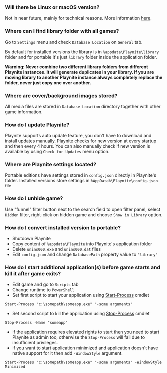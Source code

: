 ### Will there be Linux or macOS version?

Not in near future, mainly for technical reasons. More information [here](https://github.com/JosefNemec/Playnite/issues/59).

### Where can I find library folder with all games?

Go to `Settings` menu and check `Database Location` on `General` tab.

By default for installed versions the library is in `%appdata\Playnite\library` folder and for portable it's just `library` folder inside the application folder.

**Warning: Never combine two different library folders from different Playnite instances. It will generate duplicates in your library. If you are moving library to another Playnite instance always completely replace the folder, never just copy one over another.**

### Where are cover/background images stored?

All media files are stored in `Database Location` directory together with other game information.

### How do I update Playnite?

Playnite supports auto update feature, you don't have to download and install updates manually. Playnite checks for new version at every startup and then every 4 hours. You can also manually check if new version is available by using `Check for Updates` menu option.

### Where are Playnite settings located?

Portable editions have settings stored in `config.json` directly in Playnite's folder. Installed versions store settings in `%AppData%\Playnite\config.json` file.

### How do I unhide game?

Use "funnel" filter button next to the search field to open filter panel, select `Hidden` filter, right-click on hidden game and choose `Show in Library` option.

### How do I convert installed version to portable?

* Shutdown Playnite
* Copy content of `%appdata\Playnite` into Playnite's application folder
* Delete `unins000.exe` and `unins000.dat` files
* Edit `config.json` and change `DatabasePath` property value to `"library"`

### How do I start additional application(s) before game starts and kill it after game exits?

* Edit game and go to `Scripts` tab
* Change runtime to `PowerShell`
* Set first script to start your application using [Start-Process](https://docs.microsoft.com/en-us/powershell/module/microsoft.powershell.management/start-process?view=powershell-6) cmdlet
```
Start-Process "c:\somepath\someapp.exe" "-some arguments"
```

* Set second script to kill the application using [Stop-Process](https://docs.microsoft.com/en-us/powershell/module/microsoft.powershell.management/stop-process?view=powershell-6) cmdlet

```
Stop-Process -Name "someapp"
```
* If the application requires elevated rights to start then you need to start Playnite as admin too, otherwise the `Stop-Process` will fail due to insufficient privileges.
* If you want to start application minimized and application doesn't have native support for it then add `-WindowStyle` argument.
```
Start-Process "c:\somepath\someapp.exe" "-some arguments" -WindowStyle Minimized
```